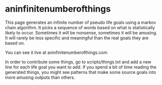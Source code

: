 aninfinitenumberofthings
========================

This page generates an infinite number of pseudo life goals using a markov chain algorithm. It picks a sequence of words based on what is statistically likely to occur. Sometimes it will be nonsense, sometimes it will be amusing. It will rarely be less specific and meaningful than the real goals they are based on.

You can see it live at aninfinitenumberofthings.com

In order to contribute some things, go to scripts/things.txt and add a new line for each life goal you want to add. If you spend a bit of time reading the generated things, you might see patterns that make some source goals into more amusing outputs than others.
